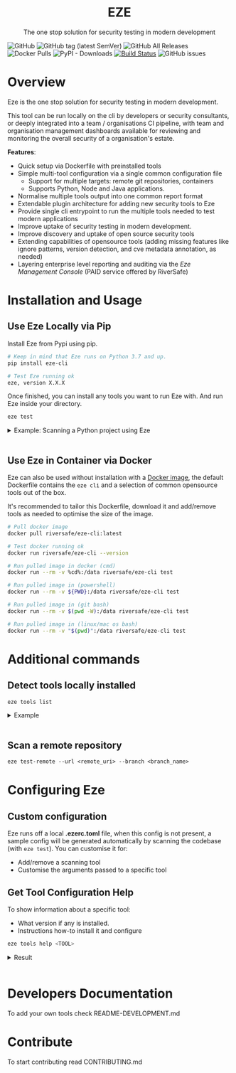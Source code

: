 <h1 align="center"><strong>EZE</strong></h1>
<p align="center">The one stop solution for security testing in modern development</p>

![GitHub](https://img.shields.io/github/license/riversafeuk/eze-cli?color=03ac13)
![GitHub tag (latest SemVer)](https://img.shields.io/github/v/tag/riversafeuk/eze-cli?label=release&logo=github)
![GitHub All Releases](https://img.shields.io/github/downloads/RiverSafeUK/eze-cli/total?logo=github)
![Docker Pulls](https://img.shields.io/docker/pulls/riversafe/eze-cli?logo=docker)
![PyPI - Downloads](https://img.shields.io/pypi/dm/eze-cli?logo=pypi)
[![Build Status](https://dev.azure.com/riversafe/DevSecOps/_apis/build/status/RiverSafeUK.eze-cli?branchName=develop)](https://dev.azure.com/riversafe/DevSecOps/_build/latest?definitionId=14&branchName=develop)
![GitHub issues](https://img.shields.io/github/issues/riversafeUK/eze-cli?style=flat-square)


# Overview

Eze is the one stop solution for security testing in modern development.

This tool can be run locally on the cli by developers or security consultants, or deeply integrated into a team / organisations CI pipeline, with team and organisation management dashboards available for reviewing and monitoring the overall security of a organisation's estate.

**Features**:
- Quick setup via Dockerfile with preinstalled tools
- Simple multi-tool configuration via a single common configuration file
  - Support for multiple targets: remote git repositories, containers
  - Supports Python, Node and Java applications.
- Normalise multiple tools output into one common report format
- Extendable plugin architecture for adding new security tools to Eze
- Provide single cli entrypoint to run the multiple tools needed to test modern applications
- Improve uptake of security testing in modern development.
- Improve discovery and uptake of open source security tools
- Extending capabilities of opensource tools
  (adding missing features like ignore patterns, version detection, and cve metadata annotation, as needed)
- Layering enterprise level reporting and auditing via the _Eze Management Console_ (PAID service offered by RiverSafe)


# Installation and Usage
## Use Eze Locally via Pip
Install Eze from Pypi using pip. 

```bash
# Keep in mind that Eze runs on Python 3.7 and up.
pip install eze-cli

# Test Eze running ok
eze, version X.X.X
```
Once finished, you can install any tools you want to run Eze with. And  run Eze inside your directory.
```bash
eze test
```

<details>
<summary>Example: Scanning a Python project using  Eze</summary>

```py
# Install 3 tools and run Eze
pip install piprot
pip install bandit
pip install safety
eze test
```
</details>
<br/>

## Use Eze in Container via Docker
Eze can also be used without installation with a [Docker image]((https://hub.docker.com/r/riversafe/eze-cli)), the default Dockerfile contains the `eze cli` and a selection of common opensource tools out of the box.

It's recommended to tailor this Dockerfile, download it and add/remove tools as needed to optimise the size of the image.


```bash
# Pull docker image
docker pull riversafe/eze-cli:latest

# Test docker running ok
docker run riversafe/eze-cli --version

# Run pulled image in docker (cmd)
docker run --rm -v %cd%:/data riversafe/eze-cli test

# Run pulled image in (powershell)
docker run --rm -v ${PWD}:/data riversafe/eze-cli test

# Run pulled image in (git bash)
docker run --rm -v $(pwd -W):/data riversafe/eze-cli test

# Run pulled image in (linux/mac os bash)
docker run --rm -v "$(pwd)":/data riversafe/eze-cli test
```

# Additional commands

## Detect tools locally installed

```bash
eze tools list
```

<details>
<summary>Example</summary>

```
$ eze tools list
Available Tools are:
=======================
raw                   0.6.1             input for saved eze json reports
trufflehog            2.0.5             opensource secret scanner
semgrep               0.53.0            opensource multi language SAST scanner
...
```
</details>
<br/>

## Scan a remote repository

```ps
eze test-remote --url <remote_uri> --branch <branch_name>
```

# Configuring Eze

## Custom configuration
Eze runs off a local **.ezerc.toml** file, when this config is not present, a sample config will be generated automatically by scanning the codebase (with `eze test`). You can customise it for:

- Add/remove a scanning tool
- Customise the arguments passed to a specific tool

## Get Tool Configuration Help

To show information about a specific tool:
- What version if any is installed.
- Instructions how-to install it and configure

```bash
eze tools help <TOOL>
```
<details>
<summary>Result</summary>

```bash
$ eze tools help semgrep

Tool 'semgrep' Help
opensource multi language SAST scanner
=================================
Version: 0.52.0 Installed

Tool Configuration Instructions:
=================================
Configuration Format for SemGrep

[semgrep]
...
```
</details>
</br>


# Developers Documentation

To add your own tools check README-DEVELOPMENT.md

# Contribute

To start contributing read CONTRIBUTING.md

[release]: https://github.com/RiverSafeUK/eze-cli/releases
[release-img]: https://img.shields.io/github/release/RiverSafeUK/eze-cli.svg?logo=github
